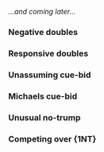 _...and coming later..._



### <a name="Negative_doubles"> Negative doubles
### <a name="Responsive_doubles"> Responsive doubles
### <a name="Unassuming_cue-bid"> Unassuming cue-bid
### <a name="Michaels_cue-bid"> Michaels cue-bid
### <a name="Unusual_no-trump"> Unusual no-trump
### <a name="Competing_over_1NT"> Competing over {1NT}

